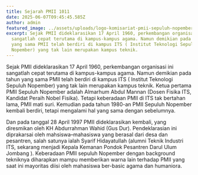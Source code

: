 ```yaml
---
title: Sejarah PMII 1011
date: 2025-06-07T09:45:45.585Z
author: admin
featured_image: ../assets/uploads/logo-komisariat-pmii-sepuluh-nopember.png
excerpt: Sejak PMII dideklarasikan 17 April 1960, perkembangan organisasi ini
  sangatlah cepat terutama di kampus-kampus agama. Namun demikian pada tahun
  yang sama PMII telah berdiri di kampus ITS ( Institut Teknologi Sepuluh
  Nopember) yang tak lain merupakan kampus teknik.
---
```

Sejak PMII dideklarasikan 17 April 1960, perkembangan organisasi ini sangatlah cepat terutama di kampus-kampus agama. Namun demikian pada tahun yang sama PMII telah berdiri di kampus ITS ( Institut Teknologi Sepuluh Nopember) yang tak lain merupakan kampus teknik. Ketua pertama PMII Sepuluh Nopember adalah Almarhum Abdul Mannan (Dosen Fisika ITS, Kandidat Peraih Nobel Fisika). Tetapi keberadaan PMII di ITS tak bertahan lama, PMII mati suri. Kemudian pada tahun 1980-an PMII Sepuluh Nopember kembali berdiri, tetapi mengalami hal yang sama dengan sebelumnya.

Dan pada tanggal 28 April 1997 PMII dideklarasikan kembali, yang diresmikan oleh KH Abdurrahman Wahid (Gus Dur). Pendeklarasian ini diprakarsai oleh mahsiswa–mahasiswa yang berasal dari desa dan pesantren, salah satunya ialah Syarif Hidayatullah (alumni Teknik Industri ITS, sekarang menjadi Kepala Kemanan Pondok Pesantren Darul Ulum Jombang ). Keberadaan PMII sepuluh Nopember dengan background tekniknya diharapkan mampu memberikan warna lain terhadap PMII yang saat ini mayoritas diisi oleh mahasiswa ber-basic agama dan humaniora.